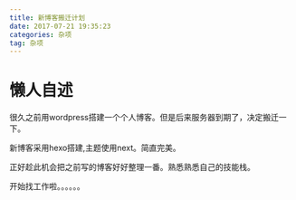 ```yaml
---
title: 新博客搬迁计划
date: 2017-07-21 19:35:23
categories: 杂项
tag: 杂项
---
```



懒人自述
===

很久之前用wordpress搭建一个个人博客。但是后来服务器到期了，决定搬迁一下。

新博客采用hexo搭建,主题使用next。简直完美。


正好趁此机会把之前写的博客好好整理一番。熟悉熟悉自己的技能栈。


开始找工作啦。。。。。。

